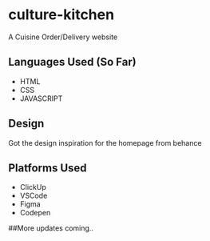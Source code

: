 # culture-kitchen
A Cuisine Order/Delivery website


## Languages Used (So Far)
- HTML
- CSS
- JAVASCRIPT


## Design
Got the design inspiration for the homepage from behance

## Platforms Used
- ClickUp
- VSCode
- Figma
- Codepen


##More updates coming..
